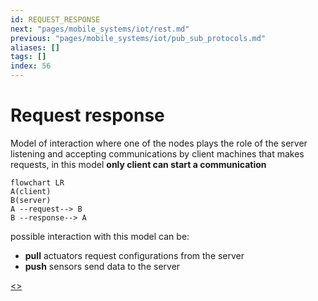 ```yaml
---
id: REQUEST_RESPONSE
next: "pages/mobile_systems/iot/rest.md"
previous: "pages/mobile_systems/iot/pub_sub_protocols.md"
aliases: []
tags: []
index: 56
---
```


# Request response

Model of interaction where one of the nodes plays the role of the server listening and accepting communications by client machines that makes requests, in this model **only client can start a communication**

```mermaid
flowchart LR
A(client)
B(server)
A --request--> B
B --response--> A
```

possible interaction with this model can be:

- **pull** actuators request configurations from the server
- **push** sensors send data to the server

[<](pages/mobile_systems/iot/pub_sub_protocols.md)[>](pages/mobile_systems/iot/rest.md)
